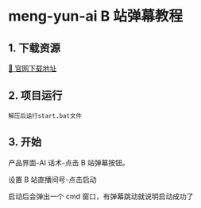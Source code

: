 # meng-yun-ai B 站弹幕教程

## 1. 下载资源

<a href="https://www.chat-chat.top/meng-yun/">📄 官网下载地址</span></a>

## 2. 项目运行

```
解压后运行start.bat文件
```

## 3. 开始

产品界面-AI 话术-点击 B 站弹幕按钮。

设置 B 站直播间号-点击启动

启动后会弹出一个 cmd 窗口，有弹幕跳动就说明启动成功了
